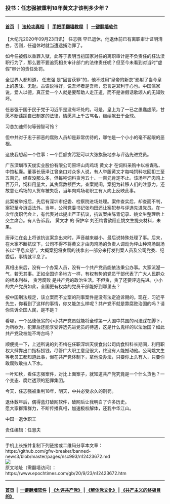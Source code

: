 ### 投书：任志强被重判18年黄文才该判多少年？
------------------------

#### [首页](https://github.com/gfw-breaker/banned-news3/blob/master/README.md) &nbsp;&nbsp;|&nbsp;&nbsp; [法轮功真相](https://github.com/begood0513/basic/blob/master/README.md)  &nbsp;&nbsp;|&nbsp;&nbsp; [手把手翻墙教程](https://github.com/gfw-breaker/guides/wiki)  &nbsp;&nbsp;|&nbsp;&nbsp; [一键翻墙软件](https://github.com/gfw-breaker/nogfw/blob/master/README.md)  



<div><p>
 【大纪元2020年09月23日讯】
 <ok href="https://www.epochtimes.com/gb/tag/%E4%BB%BB%E5%BF%97%E5%BC%BA.html">
  任志强
 </ok>
 早已退休，他退休前已有离职审计证明清白，否则，任退休时就当遭逮捕治罪了。
</p>
<p>
 如今任被假以重罪入狱，此等于表明当初国家对任的离职审计是不负责任的枉法渎职行为了，那么要不要追究相关审计部门的法律责任呢？但至今未看到对当时“虚假”审计的责任处罚。
</p>
<p>
 全世界人都知道，
 <ok href="https://www.epochtimes.com/gb/tag/%E4%BB%BB%E5%BF%97%E5%BC%BA.html">
  任志强
 </ok>
 是“因言获罪”的，他不过用“皇帝的新衣”影射了当今皇上的愚昧、无耻。古语说得好，说吾坏者是吾师，忠言逆耳利于心也。中国儒家说，爱人以德，真正爱一个人就是要帮助人走正道，而不是讲假话歌颂人的无知败坏。
</p>
<p>
 任志强于国于民于党于习近平是没有坏处的。可是，皇上为了一已之愚蠢虚荣，甘愿不断蹂躏自已制定的法律，情愿背上千古骂名，继续献丑于全球。
</p>
<p>
 习总加速师何等弱智可怜？
</p>
<p>
 但中共对于忠于邪恶的腐败人员却是非常优待的，哪怕是一个小小的毫不起眼的恶根。
</p>
<p>
 这使我想起一个往事：一个巨额贪污犯可以大张旗鼓地参与评选先进党员。
</p>
<p>
 广东深圳市天俊实业股份有限公司原坪山肉鸡场
 <ok href="https://www.epochtimes.com/gb/tag/%E9%BB%84%E6%96%87%E6%89%8D.html">
  黄文才
 </ok>
 在饲料采购中以权谋私、中饱私囊。董事长唐泽江曾亲口对众多人说，有人举服黄文才每吨饲料吃回扣三至五百元，经查没那么多，但每吨饲料贪污五十、一百元肯定不止。该场年产肉鸡上百万只，饲料用量大，其贪腐数额巨大。查案期间，案犯为转移人们的注意力，还故意让鸡场的人货车被失窃，当年肉鸡场老职工有人向上反映此事。
</p>
<p>
 此案被举报后，先后有深圳市纪委、检察院进场处理。案件查实后，却查而不判，案犯至今逍遥法外。当年，公司党委书记张均田还让案犯参与评选先进党员。在一次年度职代会上，有代表对此提出严正抗议，抗议案由陈青记录、姚文生整理后上交主席台。有人告诉我，
 <ok href="https://www.epochtimes.com/gb/tag/%E9%BB%84%E6%96%87%E6%89%8D.html">
  黄文才
 </ok>
 的
 <ok href="https://www.epochtimes.com/gb/tag/%E4%BF%9D%E6%8A%A4%E4%BC%9E.html">
  保护伞
 </ok>
 刘丕梅曾欲阻止姚文生提交材料，未果。
</p>
<p>
 唐泽江在会上将该抗议案念出来时，声音越来越小，最后说特殊处理了事。后来，在大家不断抗议下，公司不得不将黄文才由肉鸡场的负责人调动为坪山种鸡场副场长以“平息众怒”。大概案犯将贪腐的钱拿出一部分来打发判案人员及公司党委、纪委后，事情就平息了。
</p>
<p>
 真相出来后，没有一个办案人员，没有一个共产党员能依法秉公办事。大家沆瀣一气，若无其事。正如全国许多地方一样，有权有势的党员干部代表了广大人民群众的根本利益，
 <ok href="https://www.epochtimes.com/gb/tag/%E8%B4%AA%E6%B1%A1%E8%85%90%E8%B4%A5.html">
  贪污腐败
 </ok>
 是共产党的政治生活。不但贪，贪了还要评选先进。小小的共产党员如此，全国更有权势的党员干部能好到哪里去？
</p>
<p>
 按中国刑法规定，该立案而不立案的刑事案件是没有法定追诉期的。现在，习近平先生，你看到了这样的事情，你又能怎么样呢？共产党不就是靠腐败治国的吗？请你告诉全国人民，是不是？
</p>
<p>
 看哪，一个品德低劣的小小共产党员就能将全球第一大国中共国的司法踩在脚下，为所欲为，犯罪后还能享受评选先进党员的待遇，这是什么鬼样的以法治国？如此共产党政权能不垮台吗？
</p>
<p>
 顺便提一下，上述所说的刘丕梅在任职深圳天俊食出公司肉食科科长期间，利用职权大肆靠出口指标捞钱，尽管广大职工意见很大，终没有人能撼动他。公司姚文生等老员工都知道此事，但在共产党体制下，拿他没办法，只要你上头有人，只要你敢腐败敢拉人下水。
</p>
<p>
 一叶知秋，看任志强案件，对比上面案子，就知道共产党究竟是一个什么货色？一个变态、腐烂透顶的犯罪集团。
</p>
<p>
 今天，任志强被重判18年，明天，中共必受永久的刑罚。
</p>
<p>
 退休数年后，偶得蓝灯破网软件，破网后让我明白了许多历史。
 <br/>
 愿大家群策群力，不断传播真相，加速极权解体，还我中华江山。
</p>
<p>
 中国一退休职工
</p>
<p>
 责任编辑：任慧夫
</p>
</div>
<hr/>
手机上长按并复制下列链接或二维码分享本文章：<br/>
https://github.com/gfw-breaker/banned-news3/blob/master/pages/nsc993/n12423672.md <br/>
<a href='https://github.com/gfw-breaker/banned-news3/blob/master/pages/nsc993/n12423672.md'><img src='https://github.com/gfw-breaker/banned-news3/blob/master/pages/nsc993/n12423672.md.png'/></a> <br/>
原文地址（需翻墙访问）：https://www.epochtimes.com/gb/20/9/23/n12423672.htm


------------------------
#### [首页](https://github.com/gfw-breaker/banned-news3/blob/master/README.md) &nbsp;|&nbsp; [一键翻墙软件](https://github.com/gfw-breaker/nogfw/blob/master/README.md) &nbsp;| [《九评共产党》](https://github.com/gfw-breaker/9ping.md/blob/master/README.md#九评之一评共产党是什么) | [《解体党文化》](https://github.com/gfw-breaker/jtdwh.md/blob/master/README.md) | [《共产主义的终极目的》](https://github.com/gfw-breaker/gczydzjmd.md/blob/master/README.md)


<img src='http://gfw-breaker.win/banned-news3/pages/nsc993/n12423672.md' width='0px' height='0px'/>